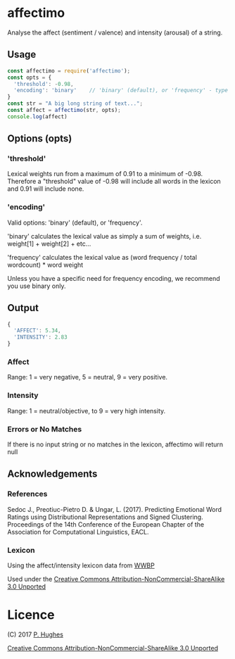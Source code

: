 # affectimo

Analyse the affect (sentiment / valence) and intensity (arousal) of a string.

## Usage
```Javascript
const affectimo = require('affectimo');
const opts = {
  'threshold': -0.98,
  'encoding': 'binary'    // 'binary' (default), or 'frequency' - type of word encoding to use.
}
const str = "A big long string of text...";
const affect = affectimo(str, opts);
console.log(affect)
```

## Options (opts)

### 'threshold'

Lexical weights run from a maximum of 0.91 to a minimum of -0.98. Therefore a "threshold" value of -0.98 will include all words in the lexicon and 0.91 will include none.

### 'encoding'

Valid options: 'binary' (default), or 'frequency'.

'binary' calculates the lexical value as simply a sum of weights, i.e. weight[1] + weight[2] + etc...

'frequency' calculates the lexical value as (word frequency / total wordcount) * word weight

Unless you have a specific need for frequency encoding, we recommend you use binary only.

## Output
```Javascript
{
  'AFFECT': 5.34,
  'INTENSITY': 2.83
}
```

### Affect
Range: 1 = very negative, 5 = neutral, 9 = very positive.

### Intensity
Range: 1 = neutral/objective, to 9 = very high intensity.

### Errors or No Matches
If there is no input string or no matches in the lexicon, affectimo will return null

## Acknowledgements

### References
Sedoc J., Preotiuc-Pietro D. & Ungar, L. (2017). Predicting Emotional Word Ratings using Distributional Representations and Signed Clustering. Proceedings of the 14th Conference of the European Chapter of the Association for Computational Linguistics, EACL.

### Lexicon
Using the affect/intensity lexicon data from [WWBP](http://www.wwbp.org/lexica.html)

Used under the [Creative Commons Attribution-NonCommercial-ShareAlike 3.0 Unported](http://creativecommons.org/licenses/by-nc-sa/3.0/)

# Licence
(C) 2017 [P. Hughes](www.phugh.es)

[Creative Commons Attribution-NonCommercial-ShareAlike 3.0 Unported](http://creativecommons.org/licenses/by-nc-sa/3.0/)
